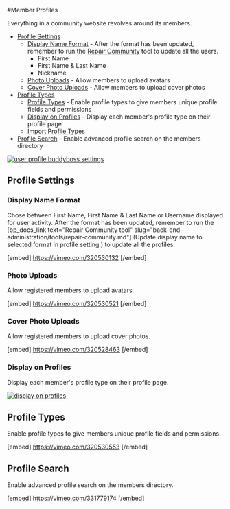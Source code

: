 #Member Profiles

Everything in a community website revolves around its members.

*   [Profile Settings](#profile-settings)
    *   [Display Name Format](#display-name-format) - After the format has been updated, remember to run the [Repair Community](https://www.buddyboss.com/resources/docs/back-end-administration-panels/buddyboss-tools/) tool to update all the users.
        *   First Name
        *   First Name & Last Name
        *   Nickname
    *   [Photo Uploads](#photo-uploads) - Allow members to upload avatars
    *   [Cover Photo Uploads](#cover-photo-uploads) - Allow members to upload cover photos
*   [Profile Types](#profile-types)
    *   [Profile Types](#profile-types) - Enable profile types to give members unique profile fields and permissions
    *   [Display on Profiles](#display-on-profiles) - Display each member's profile type on their profile page
    *   [Import Profile Types](#import-profile-types)
*   [Profile Search](#profile-search) - Enable advanced profile search on the members directory

[![user profile buddyboss settings](https://www.buddyboss.com/resources/wp-content/uploads/2019/01/userprofilesbuddybosssettings-1024x675.jpg)](https://www.buddyboss.com/resources/wp-content/uploads/2019/01/userprofilesbuddybosssettings.jpg)

Profile Settings<a name="Profile-Settings"></a>
----------------

### Display Name Format<a name="display-name-format"></a>

Chose between First Name, First Name & Last Name or Username displayed for user activity. After the format has been updated, remember to run the [bp_docs_link text="Repair Community tool" slug="back-end-administration/tools/repair-community.md"] (Update display name to selected format in profile setting.) to update all the profiles.

[embed] https://vimeo.com/320530132 [/embed]

### Photo Uploads<a name="photo-uploads"></a>

Allow registered members to upload avatars.

[embed] https://vimeo.com/320530521 [/embed]

### Cover Photo Uploads<a name="cover-photo-uploads"></a>

Allow registered members to upload cover photos.

[embed] https://vimeo.com/320528463 [/embed]

### Display on Profiles<a name="display-on-profiles"></a>

Display each member's profile type on their profile page.

[![display on profiles](https://www.buddyboss.com/resources/wp-content/uploads/2019/01/displayonprofiles-1024x486.jpg)](https://www.buddyboss.com/resources/wp-content/uploads/2019/01/displayonprofiles.jpg)

Profile Types<a name="Profile-Types"></a>
-------------

Enable profile types to give members unique profile fields and permissions.

[embed] https://vimeo.com/320530553 [/embed]

Profile Search<a name="Profile-Search"></a>
--------------

Enable advanced profile search on the members directory.

[embed] https://vimeo.com/331779174 [/embed]